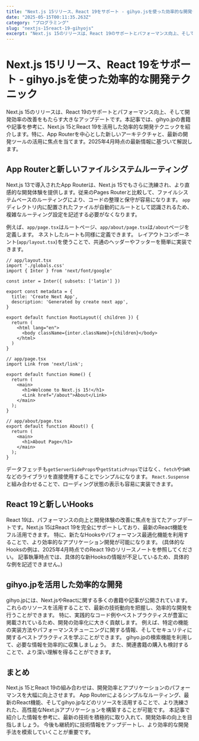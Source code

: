 ```yaml
---
title: "Next.js 15リリース、React 19をサポート - gihyo.jsを使った効率的な開発テクニック"
date: "2025-05-15T00:11:35.263Z"
category: "プログラミング"
slug: "nextjs-15react-19-gihyojs"
excerpt: "Next.js 15のリリースは、React 19のサポートとパフォーマンス向上、そして開発効率の改善をもたらす大きなアップデートです。本記事では、gihyo.jpの書籍や記事を参考に、Next.js 15とReact 19を活用した効率的な開発テクニックを紹介します。特に、App Routerを中..."
---
```


# Next.js 15リリース、React 19をサポート - gihyo.jsを使った効率的な開発テクニック

Next.js 15のリリースは、React 19のサポートとパフォーマンス向上、そして開発効率の改善をもたらす大きなアップデートです。本記事では、gihyo.jpの書籍や記事を参考に、Next.js 15とReact 19を活用した効率的な開発テクニックを紹介します。特に、App Routerを中心とした新しいアーキテクチャと、最新の開発ツールの活用に焦点を当てます。2025年4月時点の最新情報に基づいて解説します。


## App Routerと新しいファイルシステムルーティング

Next.js 13で導入されたApp Routerは、Next.js 15でもさらに洗練され、より直感的な開発体験を提供します。従来のPages Routerと比較して、ファイルシステムベースのルーティングにより、コードの整理と保守が容易になります。  `app`ディレクトリ内に配置されたファイルが自動的にルートとして認識されるため、複雑なルーティング設定を記述する必要がなくなります。

例えば、`app/page.tsx`はルートページ、`app/about/page.tsx`は`/about`ページを定義します。  ネストしたルートも同様に定義できます。  レイアウトコンポーネント(`app/layout.tsx`)を使うことで、共通のヘッダーやフッターを簡単に実装できます。


```
// app/layout.tsx
import './globals.css'
import { Inter } from 'next/font/google'

const inter = Inter({ subsets: ['latin'] })

export const metadata = {
  title: 'Create Next App',
  description: 'Generated by create next app',
}

export default function RootLayout({ children }) {
  return (
    <html lang="en">
      <body className={inter.className}>{children}</body>
    </html>
  )
}
```

```
// app/page.tsx
import Link from 'next/link';

export default function Home() {
  return (
    <main>
      <h1>Welcome to Next.js 15!</h1>
      <Link href="/about">About</Link>
    </main>
  );
}
```

```
// app/about/page.tsx
export default function About() {
  return (
    <main>
      <h1>About Page</h1>
    </main>
  );
}
```

データフェッチも`getServerSideProps`や`getStaticProps`ではなく、`fetch`や`SWR`などのライブラリを直接使用することでシンプルになります。  `React.Suspense`と組み合わせることで、ローディング状態の表示も容易に実装できます。


## React 19と新しいHooks

React 19は、パフォーマンスの向上と開発体験の改善に焦点を当てたアップデートです。Next.js 15はReact 19を完全にサポートしており、最新のReact機能をフル活用できます。  特に、新たなHooksやパフォーマンス最適化機能を利用することで、より効率的なアプリケーション開発が可能になります。  (具体的なHooksの例は、2025年4月時点でのReact 19のリリースノートを参照してください。  記事執筆時点では、具体的な新Hooksの情報が不足しているため、具体的な例を記述できません。)


## gihyo.jpを活用した効率的な開発

gihyo.jpには、Next.jsやReactに関する多くの書籍や記事が公開されています。これらのリソースを活用することで、最新の技術動向を把握し、効率的な開発を行うことができます。  特に、実践的なコード例やベストプラクティスが豊富に掲載されているため、開発の効率化に大きく貢献します。 例えば、特定の機能の実装方法やパフォーマンスチューニングに関する情報、そしてセキュリティに関するベストプラクティスを学ぶことができます。  gihyo.jpの検索機能を利用して、必要な情報を効率的に収集しましょう。  また、関連書籍の購入も検討することで、より深い理解を得ることができます。


## まとめ

Next.js 15とReact 19の組み合わせは、開発効率とアプリケーションのパフォーマンスを大幅に向上させます。  App Routerによるシンプルなルーティング、最新のReact機能、そしてgihyo.jpなどのリソースを活用することで、より洗練された、高性能なNext.jsアプリケーションを構築することが可能です。  本記事で紹介した情報を参考に、最新の技術を積極的に取り入れて、開発効率の向上を目指しましょう。  今後も継続的に技術情報をアップデートし、より効率的な開発手法を模索していくことが重要です。
